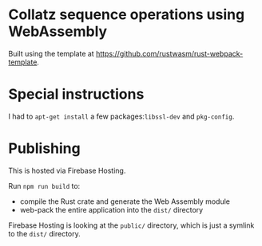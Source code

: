 # Collatz sequence operations using WebAssembly

Built using the template at https://github.com/rustwasm/rust-webpack-template.

# Special instructions

I had to `apt-get install` a few packages:`libssl-dev` and `pkg-config`.

# Publishing

This is hosted via Firebase Hosting.

Run `npm run build` to:
  - compile the Rust crate and generate the Web Assembly module
  - web-pack the entire application into the `dist/` directory

Firebase Hosting is looking at the `public/` directory, which is just a symlink
to the `dist/` directory.
